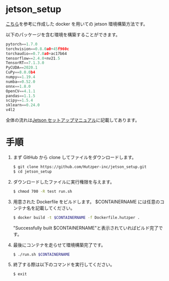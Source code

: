 # jetson_setup

[こちら](https://github.com/dusty-nv/jetson-containers)を参考に作成した docker を用いての jetson 環境構築方法です。

以下のパッケージを含む環境を構築することができます。

```python
pytorch==1.7.0
torchvision==0.8.0a0+45f960c
torchaudio==0.7.0a0+ac17b64
tensorflow==2.4.0+nv21.5
TensorRT==7.1.3.0
PyCUDA==2020.1
CuPy==8.0.0b4
numpy==1.19.4
numba==0.52.0
onnx==1.8.0
OpenCV==4.1.1
pandas==1.1.5
scipy==1.5.4
sklearn==0.24.0
v4l2
```

全体の流れは[Jetson セットアップマニュアル](https://docs.google.com/presentation/d/1_k0xrD2JAzbs0CmXLibpOElClcySRwRvlrgityWFmZU/edit#slide=id.gd2481a1571_0_26)に記載してあります。

# 手順

1. まず GitHub から clone してファイルをダウンロードします。

   ```bash
   $ git clone https://github.com/Hutzper-inc/jetson_setup.git
   $ cd jetson_setup
   ```

1. ダウンロードしたファイルに実行権限を与えます。

   ```bash
   $ chmod 700 -R test run.sh
   ```
   
1. 用意された Dockerfile をビルドします。
   $CONTAINERNAME には任意のコンテナ名を記載してください。

   ```bash
   $ docker build -t $CONTAINERNAME -f Dockerfile.hutzper . 
   ```
   "Successfully built $CONTAINERNAME"と表示されていればビルド完了です。
   

1. 最後にコンテナを走らせて環境構築完了です。

   ```bash
   $ ./run.sh $CONTAINERNAME
   ```

1. 終了する際は以下のコマンドを実行してください。
   ```
   $ exit
   ```
